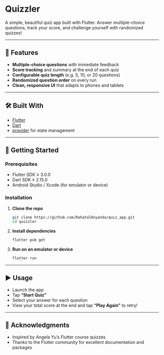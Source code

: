 # Quizzler

A simple, beautiful quiz app built with Flutter. Answer multiple-choice questions, track your score, and challenge yourself with randomized quizzes!

---

## 🚀 Features

- **Multiple-choice questions** with immediate feedback  
- **Score tracking** and summary at the end of each quiz  
- **Configurable quiz length** (e.g. 5, 10, or 20 questions)  
- **Randomized question order** on every run  
- **Clean, responsive UI** that adapts to phones and tablets  

---

## 🛠️ Built With

- [Flutter](https://flutter.dev)  
- [Dart](https://dart.dev)  
- [provider](https://pub.dev/packages/provider) for state management  

---

## 🔧 Getting Started

### Prerequisites

- Flutter SDK ≥ 3.0.0  
- Dart SDK ≥ 2.15.0  
- Android Studio / Xcode (for emulator or device)  

### Installation

1. **Clone the repo**  
   ```bash
   git clone https://github.com/RahatalDnyanda/quiz_app.git
   cd quizzler

2. **Install dependencies**

   ```bash
   flutter pub get
   ```

3. **Run on an emulator or device**

   ```bash
   flutter run
   ```
---

## ▶️ Usage

* Launch the app
* Tap **“Start Quiz”**
* Select your answer for each question
* View your total score at the end and tap **“Play Again”** to retry!

---

## 🙏 Acknowledgments

* Inspired by Angela Yu’s Flutter course quizzes
* Thanks to the Flutter community for excellent documentation and packages

```